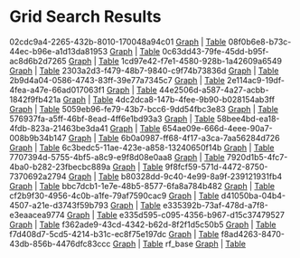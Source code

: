 # Grid Search Results
02cdc9a4-2265-432b-8010-170048a94c01	 [Graph](NA)	|	[Table](NA)
08f0b6e8-b73c-44ec-b96e-a1d13da81953	 [Graph](mle/experiments/gs/08f0b6e8-b73c-44ec-b96e-a1d13da81953/aggregate.html)	|	[Table](mle/experiments/gs/08f0b6e8-b73c-44ec-b96e-a1d13da81953/table.html)
0c63dd43-79fe-45dd-b95f-ac8d6b2d7265	 [Graph](mle/experiments/gs/0c63dd43-79fe-45dd-b95f-ac8d6b2d7265/aggregate.html)	|	[Table](mle/experiments/gs/0c63dd43-79fe-45dd-b95f-ac8d6b2d7265/table.html)
1cd97e42-f7e1-4580-928b-1a42609a6549	 [Graph](mle/experiments/gs/1cd97e42-f7e1-4580-928b-1a42609a6549/aggregate.html)	|	[Table](mle/experiments/gs/1cd97e42-f7e1-4580-928b-1a42609a6549/table.html)
2303a2d3-f479-48b7-9840-c9f74b73836d	 [Graph](mle/experiments/gs/2303a2d3-f479-48b7-9840-c9f74b73836d/aggregate.html)	|	[Table](mle/experiments/gs/2303a2d3-f479-48b7-9840-c9f74b73836d/table.html)
2b9d4a04-0586-4743-83ff-39e77a7345c7	 [Graph](mle/experiments/gs/2b9d4a04-0586-4743-83ff-39e77a7345c7/aggregate.html)	|	[Table](mle/experiments/gs/2b9d4a04-0586-4743-83ff-39e77a7345c7/table.html)
2e114ac9-19df-4fea-a47e-66ad017063f1	 [Graph](mle/experiments/gs/2e114ac9-19df-4fea-a47e-66ad017063f1/aggregate.html)	|	[Table](mle/experiments/gs/2e114ac9-19df-4fea-a47e-66ad017063f1/table.html)
44e2506d-a587-4a27-acbb-1842f9fb421a	 [Graph](NA)	|	[Table](NA)
4dc2dca8-147b-4fee-9b90-b028154ab3ff	 [Graph](mle/experiments/gs/4dc2dca8-147b-4fee-9b90-b028154ab3ff/aggregate.html)	|	[Table](mle/experiments/gs/4dc2dca8-147b-4fee-9b90-b028154ab3ff/table.html)
5059eb96-fe79-43b7-bcc6-9dd54fbc3e83	 [Graph](mle/experiments/gs/5059eb96-fe79-43b7-bcc6-9dd54fbc3e83/aggregate.html)	|	[Table](mle/experiments/gs/5059eb96-fe79-43b7-bcc6-9dd54fbc3e83/table.html)
576937fa-a5ff-46bf-8ead-4ff6e1bd93a3	 [Graph](mle/experiments/gs/576937fa-a5ff-46bf-8ead-4ff6e1bd93a3/aggregate.html)	|	[Table](mle/experiments/gs/576937fa-a5ff-46bf-8ead-4ff6e1bd93a3/table.html)
58bee4bd-ea18-4fdb-823a-21463be3da41	 [Graph](NA)	|	[Table](NA)
654ae09e-666d-4eee-90a7-008b9b34b147	 [Graph](mle/experiments/gs/654ae09e-666d-4eee-90a7-008b9b34b147/aggregate.html)	|	[Table](mle/experiments/gs/654ae09e-666d-4eee-90a7-008b9b34b147/table.html)
6b0a0987-ff68-4f17-a3ca-7aa56284d726	 [Graph](mle/experiments/gs/6b0a0987-ff68-4f17-a3ca-7aa56284d726/aggregate.html)	|	[Table](mle/experiments/gs/6b0a0987-ff68-4f17-a3ca-7aa56284d726/table.html)
6c3bedc5-11ae-423e-a858-13240650f14b	 [Graph](mle/experiments/gs/6c3bedc5-11ae-423e-a858-13240650f14b/aggregate.html)	|	[Table](mle/experiments/gs/6c3bedc5-11ae-423e-a858-13240650f14b/table.html)
7707394d-5755-4bf5-a8c9-e9f8d08e0aa8	 [Graph](NA)	|	[Table](NA)
7920d1b5-4fc7-4ba0-b282-23fbecbc889a	 [Graph](mle/experiments/gs/7920d1b5-4fc7-4ba0-b282-23fbecbc889a/aggregate.html)	|	[Table](mle/experiments/gs/7920d1b5-4fc7-4ba0-b282-23fbecbc889a/table.html)
9f8fcf59-571d-4472-8750-7370692a2794	 [Graph](mle/experiments/gs/9f8fcf59-571d-4472-8750-7370692a2794/aggregate.html)	|	[Table](mle/experiments/gs/9f8fcf59-571d-4472-8750-7370692a2794/table.html)
b80328dd-9c40-4e99-8a9f-239121931fb4	 [Graph](mle/experiments/gs/b80328dd-9c40-4e99-8a9f-239121931fb4/aggregate.html)	|	[Table](mle/experiments/gs/b80328dd-9c40-4e99-8a9f-239121931fb4/table.html)
bbc7dcb1-1e7e-48b5-8577-6fa8a784b482	 [Graph](mle/experiments/gs/bbc7dcb1-1e7e-48b5-8577-6fa8a784b482/aggregate.html)	|	[Table](mle/experiments/gs/bbc7dcb1-1e7e-48b5-8577-6fa8a784b482/table.html)
cf2b9f30-4956-4c0b-a1fe-79af7590cac9	 [Graph](mle/experiments/gs/cf2b9f30-4956-4c0b-a1fe-79af7590cac9/aggregate.html)	|	[Table](mle/experiments/gs/cf2b9f30-4956-4c0b-a1fe-79af7590cac9/table.html)
d41050ba-04b4-4507-a21e-d3743f59b793	 [Graph](mle/experiments/gs/d41050ba-04b4-4507-a21e-d3743f59b793/aggregate.html)	|	[Table](mle/experiments/gs/d41050ba-04b4-4507-a21e-d3743f59b793/table.html)
e335392b-73af-478d-a7f8-e3eaacea9774	 [Graph](NA)	|	[Table](NA)
e335d595-c095-4356-b967-d15c37479527	 [Graph](mle/experiments/gs/e335d595-c095-4356-b967-d15c37479527/aggregate.html)	|	[Table](mle/experiments/gs/e335d595-c095-4356-b967-d15c37479527/table.html)
f362ade9-43cd-4342-b62d-8f2f1d5c50b5	 [Graph](NA)	|	[Table](NA)
f7d408d7-5cd5-4214-b31c-ec8f75e197dc	 [Graph](NA)	|	[Table](NA)
f8ad4263-8470-43db-856b-4476dfc83ccc	 [Graph](mle/experiments/gs/f8ad4263-8470-43db-856b-4476dfc83ccc/aggregate.html)	|	[Table](mle/experiments/gs/f8ad4263-8470-43db-856b-4476dfc83ccc/table.html)
rf_base	 [Graph](mle/experiments/gs/rf_base/aggregate.html)	|	[Table](mle/experiments/gs/rf_base/table.html)

